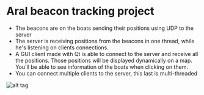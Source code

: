 # Aral beacon tracking project
- The beacons are on the boats sending their positions using UDP to the server
- The server is receiving positions from the beacons in one thread, while he's listening on clients connections.
- A GUI client made with Qt is able to connect to the server and receive all the positions. Those positions will be displayed dynamically on a map. You'll be able to see information of the boats when clicking on them.
- You can connect multiple clients to the server, this last is multi-threaded

![alt tag](https://raw.githubusercontent.com/Sydpy/Aral/master/Aral.png?token=AIEF5EPKPScEH4YnNzdCu1JmuIRiy9SEks5Ydr7uwA%3D%3D)
